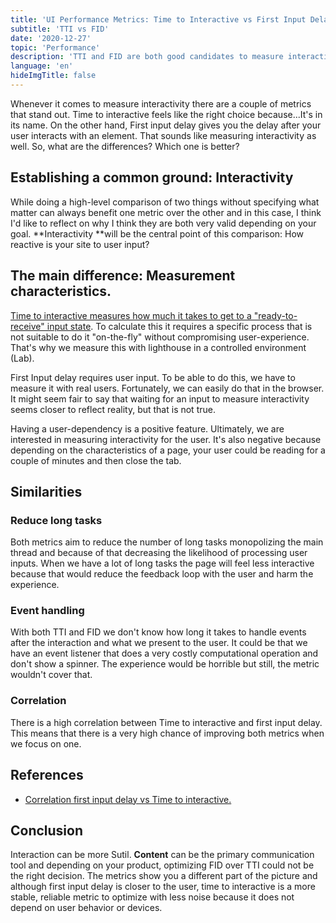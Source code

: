 ```yaml
---
title: 'UI Performance Metrics: Time to Interactive vs First Input Delay'
subtitle: 'TTI vs FID'
date: '2020-12-27'
topic: 'Performance'
description: 'TTI and FID are both good candidates to measure interactive. One is better than the other depending on the situation.'
language: 'en'
hideImgTitle: false
---
```


Whenever it comes to measure interactivity there are a couple of metrics that stand out. Time to interactive feels like the right choice because...It's in its name. On the other hand, First input delay gives you the delay after your user interacts with an element. That sounds like measuring interactivity as well. So, what are the differences? Which one is better?

## Establishing a common ground: Interactivity

While doing a high-level comparison of two things without specifying what matter can always benefit one metric over the other and in this case, I think I'd like to reflect on why I think they are both very valid depending on your goal. **Interactivity **will be the central point of this comparison: How reactive is your site to user input?

## The main difference: Measurement characteristics.

[Time to interactive measures how much it takes to get to a "ready-to-receive" input state](https://blog.m4x.io/2020/ui-performance-metrics-what-is-time-to-interactive/). To calculate this it requires a specific process that is not suitable to do it "on-the-fly" without compromising user-experience. That's why we measure this with lighthouse in a controlled environment (Lab).

First Input delay requires user input. To be able to do this, we have to measure it with real users. Fortunately, we can easily do that in the browser. It might seem fair to say that waiting for an input to measure interactivity seems closer to reflect reality, but that is not true.

Having a user-dependency is a positive feature. Ultimately, we are interested in measuring interactivity for the user. It's also negative because depending on the characteristics of a page, your user could be reading for a couple of minutes and then close the tab.

## Similarities

### Reduce long tasks

Both metrics aim to reduce the number of long tasks monopolizing the main thread and because of that decreasing the likelihood of processing user inputs. When we have a lot of long tasks the page will feel less interactive because that would reduce the feedback loop with the user and harm the experience.

### Event handling

With both TTI and FID we don't know how long it takes to handle events after the interaction and what we present to the user. It could be that we have an event listener that does a very costly computational operation and don't show a spinner. The experience would be horrible but still, the metric wouldn't cover that.

### Correlation

There is a high correlation between Time to interactive and first input delay. This means that there is a very high chance of improving both metrics when we focus on one.

## References

- [Correlation first input delay vs Time to interactive.](https://docs.google.com/document/d/1g0J5JIcICFyXYM6ifBF6vNd_qUPIfpf6YAfFHE1TYRE/edit#)

## Conclusion

Interaction can be more Sutil. **Content** can be the primary communication tool and depending on your product, optimizing FID over TTI could not be the right decision. The metrics show you a different part of the picture and although first input delay is closer to the user, time to interactive is a more stable, reliable metric to optimize with less noise because it does not depend on user behavior or devices.

